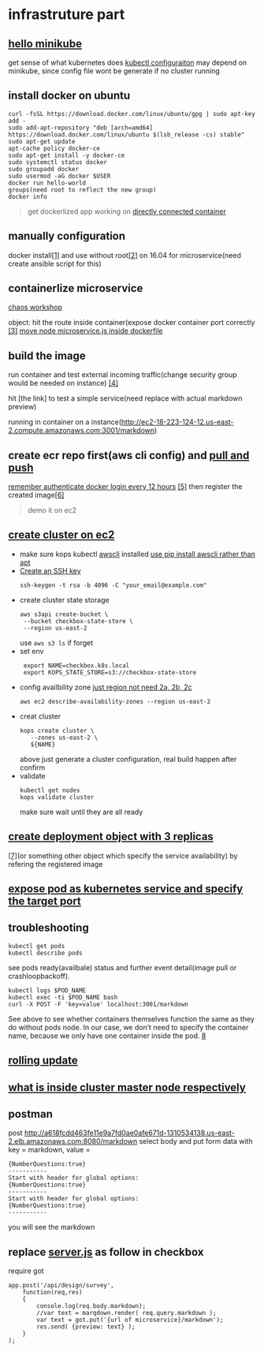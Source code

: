 infrastruture part
=====================
## [hello minikube](https://kubernetes.io/docs/tutorials/hello-minikube/)
get sense of what kubernetes does
[kubectl configuraiton](https://kubernetes.io/docs/tasks/tools/install-kubectl/#verifying-kubectl-configuration) may depend on minikube, since config file wont be generate if no cluster running

## install docker on ubuntu
```
curl -fsSL https://download.docker.com/linux/ubuntu/gpg | sudo apt-key add -
sudo add-apt-repository "deb [arch=amd64] https://download.docker.com/linux/ubuntu $(lsb_release -cs) stable"
sudo apt-get update
apt-cache policy docker-ce
sudo apt-get install -y docker-ce
sudo systemctl status docker
sudo groupadd docker
sudo usermod -aG docker $USER
docker run hello-world
groups(need root to reflect the new group)
docker info
```
> get dockerlized app working on [directly connected container](https://docs.aws.amazon.com/AmazonECR/latest/userguide/docker-basics.html)
## manually configuration

docker install[[1]](https://docs.docker.com/install/linux/docker-ce/ubuntu/) and use without root[[2]](https://docs.docker.com/install/linux/linux-postinstall/) on 16.04 for microservice(need create ansible script for this)
## containerlize microservice
[chaos workshop](https://github.com/CSC-DevOps/Chaos#setup)

object: hit the route inside container(expose docker container port correctly [[3]](https://stackoverflow.com/questions/33379393/docker-env-vs-run-export)
[move node microservice.js inside dockerfile](https://nodejs.org/de/docs/guides/nodejs-docker-webapp/#creating-a-dockerfile)
## build the image

run container and test external incoming traffic(change security group would be needed on instance)
[[4]](https://docs.aws.amazon.com/AWSEC2/latest/UserGuide/using-network-security.html) 

hit [the link] to test a simple service(need replace with actual markdown preview) 

running in container on a instance(http://ec2-18-223-124-12.us-east-2.compute.amazonaws.com:3001/markdown)

## create ecr repo first(aws cli config) and [pull and push](https://kubernetes.io/docs/concepts/containers/images/#using-aws-ec2-container-registry) 

[remember authenticate docker login every 12 hours](https://docs.aws.amazon.com/AmazonECR/latest/userguide/ECR_AWSCLI.html#AWSCLI_get-login)
[[5]](https://docs.aws.amazon.com/cli/latest/userguide/cli-chap-configure.html#cli-quick-configuration) then register the created image[[6]](https://docs.aws.amazon.com/AmazonECR/latest/userguide/docker-basics.html) 

> demo it on ec2
  
## [create cluster on ec2](https://github.com/kubernetes/kops/blob/master/docs/aws.md)
 * make sure kops kubectl [awscli](https://docs.aws.amazon.com/cli/latest/userguide/cli-chap-install.html#install-tool-pip) installed
    [use pip install awscli rather than apt](https://docs.aws.amazon.com/cli/latest/userguide/install-linux.html)
 * [Create an SSH key](https://github.com/nathanpeck/nodejs-aws-workshop/tree/master/6%20-%20Kubernetes%20(kops)#4-create-an-ssh-key)
    ```
    ssh-keygen -t rsa -b 4096 -C "your_email@example.com"
    ```
 * create cluster state storage 
   ```
   aws s3api create-bucket \
    --bucket checkbox-state-store \
    --region us-east-2
   ```
   use ```aws s3 ls``` if forget
 * set env
   ```
    export NAME=checkbox.k8s.local
    export KOPS_STATE_STORE=s3://checkbox-state-store
   ```
 * config availbility zone
    [just region not need 2a, 2b, 2c](https://docs.aws.amazon.com/general/latest/gr/rande.html)
    ```
    aws ec2 describe-availability-zones --region us-east-2
    ```
 * creat cluster
     ```
     kops create cluster \
        --zones us-east-2 \
        ${NAME}
     ```  
     above just generate a cluster configuration, real build happen after confirm
 * validate
    ```
    kubectl get nodes
    kops validate cluster
    ```
    make sure wait until they are all ready
    
    
## [create deployment object with 3 replicas](https://kubernetes.io/docs/tutorials/stateless-application/expose-external-ip-address/)
  
[[7]](https://kubernetes.io/docs/concepts/workloads/controllers/deployment/)(or something other object which specify the service availability) by refering the registered image
## [expose pod as kubernetes service and specify the target port](https://kubernetes.io/docs/reference/generated/kubectl/kubectl-commands#expose)

## troubleshooting
```
kubectl get pods
kubectl describe pods
```
see pods ready(availbale) status and further event detail(image pull or crashloopbackoff).
```
kubectl logs $POD_NAME
kubectl exec -ti $POD_NAME bash
curl -X POST -F 'key=value' localhost:3001/markdown 
```
See above to see whether containers themselves function the same as they do without pods node.
In our case, we don’t need to specify the container name, because we only have one container inside the pod.
[8](https://kubernetes.io/docs/tutorials/kubernetes-basics/explore/explore-interactive/)

## [rolling update](https://codeburst.io/getting-started-with-kubernetes-deploy-a-docker-container-with-kubernetes-in-5-minutes-eb4be0e96370)
## [what is inside cluster master node respectively](https://kubernetes.io/docs/concepts/overview/components/)

## postman
post http://a618fcdd463fe11e9a7fd0ae0afe671d-1310534138.us-east-2.elb.amazonaws.com:8080/markdown
select body and put form data with key = markdown, value = 
```
{NumberQuestions:true}
-----------
Start with header for global options:
{NumberQuestions:true}
-----------
Start with header for global options:
{NumberQuestions:true}
-----------
```
you will see the markdown

## replace [server.js](https://github.com/chrisparnin/checkbox.io/blob/master/server-side/site/server.js#L28) as follow in checkbox

require got
```
app.post('/api/design/survey', 
	function(req,res)
	{
		console.log(req.body.markdown);
		//var text = marqdown.render( req.query.markdown );
		var text = got.put('{url of microservice}/markdown');
		res.send( {preview: text} );
	}
);
```
